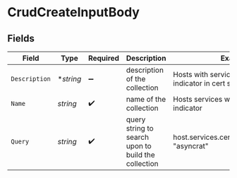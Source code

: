 # CrudCreateInputBody


## Fields

| Field                                                          | Type                                                           | Required                                                       | Description                                                    | Example                                                        |
| -------------------------------------------------------------- | -------------------------------------------------------------- | -------------------------------------------------------------- | -------------------------------------------------------------- | -------------------------------------------------------------- |
| `Description`                                                  | **string*                                                      | :heavy_minus_sign:                                             | description of the collection                                  | Hosts with services with AsyncRAT indicator in cert subject DN |
| `Name`                                                         | *string*                                                       | :heavy_check_mark:                                             | name of the collection                                         | Hosts services with AsyncRAT indicator                         |
| `Query`                                                        | *string*                                                       | :heavy_check_mark:                                             | query string to search upon to build the collection            | host.services.cert.parsed.subject_dn: "asyncrat"               |